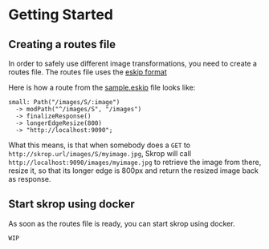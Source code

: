 # Getting Started

## Creating a routes file

In order to safely use different image transformations, you need to create a routes file.
The routes file uses the [eskip format](WIP)

Here is how a route from the [sample.eskip](../eskip/sample.eskip) file looks like:

```
small: Path("/images/S/:image")
  -> modPath("^/images/S", "/images")
  -> finalizeResponse()
  -> longerEdgeResize(800)
  -> "http://localhost:9090";
```

What this means, is that when somebody does a `GET` to `http://skrop.url/images/S/myimage.jpg`,
Skrop will call `http://localhost:9090/images/myimage.jpg` to retrieve
the image from there, resize it, so that its longer edge is 800px and return
the resized image back as response.

## Start skrop using docker

As soon as the routes file is ready, you can start skrop using docker.

```bash
WIP
```
